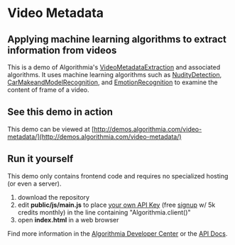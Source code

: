 # Video Metadata

## Applying machine learning algorithms to extract information from videos

This is a demo of Algorithmia's [VideoMetadataExtraction](https://algorithmia.com/algorithms/media/VideoMetadataExtraction) and associated algorithms.  It uses machine learning algorithms such as [NudityDetection](https://algorithmia.com/algorithms/sfw/NudityDetectioni2v), [CarMakeandModelRecognition](https://algorithmia.com/algorithms/LgoBE/CarMakeandModelRecognition), and [EmotionRecognition](https://algorithmia.com/algorithms/deeplearning/EmotionRecognitionCNNMBP) to examine the content of frame of a video. 

## See this demo in action

This demo can be viewed at [http://demos.algorithmia.com/video-metadata/](http://demos.algorithmia.com/video-metadata/)

## Run it yourself

This demo only contains frontend code and requires no specialized hosting (or even a server).
1. download the repository
2. edit **public/js/main.js** to place [your own API Key](https://algorithmia.com/user#credentials) (free [signup](https://algorithmia.com/?invite=ghsamples) w/ 5k credits monthly) in the line containing "Algorithmia.client()"
3. open **index.html** in a web browser

Find more information in the [Algorithmia Developer Center](http://developers.algorithmia.com) or the [API Docs](http://docs.algorithmia.com/).
